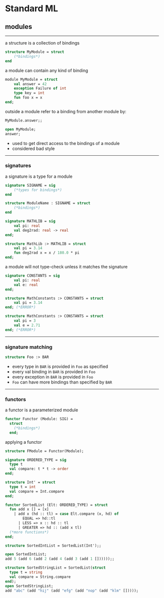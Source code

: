# Standard ML

## modules

---

a structure is a collection of bindings

```sml
structure MyModule = struct
    (*bindings*)
end
```

<!--vert-->

a module can contain any kind of binding

```sml
module MyModule = struct
    val answer = 42
    exception Failure of int
    type key = int
    fun foo x = x
end;
```
<!-- .element: data-thebe-executable-sml data-language="text/x-ocaml" -->

<!--vert-->

outside a module refer to a binding from another module by:

```sml
MyModule.answer;;
```
<!-- .element: data-thebe-executable-sml data-language="text/x-ocaml" -->

<!--vert-->

```sml
open MyModule;
answer;
```
<!-- .element: data-thebe-executable-sml data-language="text/x-ocaml" -->

* used to get direct access to the bindings of a module
* considered bad style

---

### signatures

a signature is a type for a module

```sml
signature SIGNAME = sig
    (*types for bindings*)
end

structure ModuleName : SIGNAME = struct
    (*bindings*)
end
```

<!--vert-->

```sml
signature MATHLIB = sig
    val pi: real
    val deg2rad: real -> real
end;

structure MathLib :> MATHLIB = struct
    val pi = 3.14
    fun deg2rad x = x / 180.0 * pi
end;
```
<!-- .element: data-thebe-executable-sml data-language="text/x-ocaml" -->

<!--vert-->

a module will not type-check unless it matches the signature

```sml
signature CONSTANTS = sig
    val pi: real
    val e: real
end;
```
<!-- .element: data-thebe-executable-sml data-language="text/x-ocaml" -->

```sml
structure MathConstants :> CONSTANTS = struct
    val pi = 3.14
end; (*ERROR*)
```
<!-- .element: data-thebe-executable-sml data-language="text/x-ocaml" -->

```sml
structure MathConstants :> CONSTANTS = struct
    val pi = 3
    val e = 2.71
end; (*ERROR*)
```
<!-- .element: data-thebe-executable-sml data-language="text/x-ocaml" -->

---

### signature matching

```sml
structure Foo :> BAR
```

* every type in `BAR` is provided in `Foo` as specified
* every val binding in `BAR` is provided in `Foo`
* every exception in `BAR` is provided in `Foo`
* `Foo` can have more bindings than specified by `BAR`

---

### functors

a functor is a parameterized module

```sml
functor Functor (Module: SIG) =
  struct
    (*bindings*)
  end;
```

<!--vert-->

applying a functor

```sml
structure FModule = Functor(Module);
```

<!--vert-->

```sml
signature ORDERED_TYPE = sig
  type t
  val compare: t * t -> order
end;

structure Int' = struct
  type t = int
  val compare = Int.compare
end;
```
<!-- .element: data-thebe-executable-sml data-language="text/x-ocaml" -->

<!--vert-->

```sml
functor SortedList (Elt: ORDERED_TYPE) = struct
  fun add x [] = [x]
    | add x (hd :: tl) = case Elt.compare (x, hd) of
        EQUAL => hd::tl
      | LESS => x :: hd :: tl
      | GREATER => hd :: (add x tl)
  (*more functions*)
end;
```
<!-- .element: data-thebe-executable-sml data-language="text/x-ocaml" -->

<!--vert-->

```sml
structure SortedIntList = SortedList(Int');;

open SortedIntList;
add 5 (add 6 (add 2 (add 4 (add 3 (add 1 [])))));;
```
<!-- .element: data-thebe-executable-sml data-language="text/x-ocaml" -->

<!--vert-->

```sml
structure SortedStringList = SortedList(struct
  type t = string
  val compare = String.compare
end);
open SortedStringList;
add "abc" (add "hij" (add "efg" (add "nop" (add "klm" []))));
```
<!-- .element: data-thebe-executable-sml data-language="text/x-ocaml" -->
